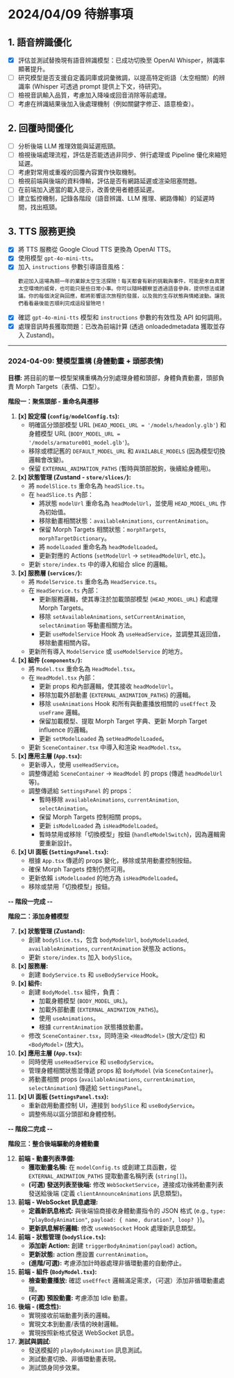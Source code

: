 # 2024/04/09 待辦事項

## 1. 語音辨識優化

- [x] 評估並測試替換現有語音辨識模型：已成功切換至 OpenAI Whisper，辨識率顯著提升。
- [ ] 研究模型是否支援自定義詞庫或詞彙微調，以提高特定術語（太空相關）的辨識率 (Whisper 可透過 prompt 提供上下文，待研究)。
- [ ] 檢視音訊輸入品質，考慮加入降噪或回音消除等前處理。
- [ ] 考慮在辨識結果後加入後處理機制（例如關鍵字修正、語意檢查）。

## 2. 回覆時間優化

- [ ] 分析後端 LLM 推理效能與延遲瓶頸。
- [ ] 檢視後端處理流程，評估是否能透過非同步、併行處理或 Pipeline 優化來縮短延遲。
- [ ] 考慮對常用或重複的回覆內容實作快取機制。
- [ ] 檢視前端與後端的資料傳輸，評估是否有網路延遲或渲染阻塞問題。
- [ ] 在前端加入適當的載入提示，改善使用者體感延遲。
- [ ] 建立監控機制，記錄各階段（語音辨識、LLM 推理、網路傳輸）的延遲時間，找出瓶頸。

## 3. TTS 服務更換

- [x] 將 TTS 服務從 Google Cloud TTS 更換為 OpenAI TTS。
- [x] 使用模型 `gpt-4o-mini-tts`。
- [x] 加入 `instructions` 參數引導語音風格：
  ```
  歡迎加入這場為期一年的業餘太空生活探險！每天都會有新的挑戰與事件，可能是來自真實太空環境的威脅，也可能只是些日常小事。你可以隨時觀察並透過語音參與，提供想法或建議。你的每個決定與回應，都將影響這次旅程的發展，以及我的生存狀態與情緒波動。讓我們看看最後能否順利完成這段冒險吧！
  ```
- [x] 確認 `gpt-4o-mini-tts` 模型和 `instructions` 參數的有效性及 API 如何調用。
- [x] 處理音訊時長獲取問題：已改為前端計算 (透過 onloadedmetadata 獲取並存入 Zustand)。

---
### 2024-04-09: 雙模型重構 (身體動畫 + 頭部表情)

**目標:** 將目前的單一模型架構重構為分別處理身體和頭部，身體負責動畫，頭部負責 Morph Targets（表情、口型）。

**階段一：聚焦頭部 - 重命名與遷移**

1.  **[x] 設定檔 (`config/modelConfig.ts`):**
    *   明確區分頭部模型 URL (`HEAD_MODEL_URL = '/models/headonly.glb'`) 和身體模型 URL (`BODY_MODEL_URL = '/models/armature001_model.glb'`)。
    *   移除或標記舊的 `DEFAULT_MODEL_URL` 和 `AVAILABLE_MODELS` (因為模型切換邏輯會改變)。
    *   保留 `EXTERNAL_ANIMATION_PATHS` (暫時與頭部脫鉤，後續給身體用)。
2.  **[x] 狀態管理 (Zustand - `store/slices/`):**
    *   將 `modelSlice.ts` 重命名為 `headSlice.ts`。
    *   在 `headSlice.ts` 內部：
        *   將狀態 `modelUrl` 重命名為 `headModelUrl`，並使用 `HEAD_MODEL_URL` 作為初始值。
        *   移除動畫相關狀態：`availableAnimations`, `currentAnimation`。
        *   保留 Morph Targets 相關狀態：`morphTargets`, `morphTargetDictionary`。
        *   將 `modelLoaded` 重命名為 `headModelLoaded`。
        *   更新對應的 Actions (`setModelUrl` -> `setHeadModelUrl`, etc.)。
    *   更新 `store/index.ts` 中的導入和組合 slice 的邏輯。
3.  **[x] 服務層 (`services/`):**
    *   將 `ModelService.ts` 重命名為 `HeadService.ts`。
    *   在 `HeadService.ts` 內部：
        *   更新服務邏輯，使其專注於加載頭部模型 (`HEAD_MODEL_URL`) 和處理 Morph Targets。
        *   移除 `setAvailableAnimations`, `setCurrentAnimation`, `selectAnimation` 等動畫相關方法。
        *   更新 `useModelService` Hook 為 `useHeadService`，並調整其返回值，移除動畫相關內容。
    *   更新所有導入 `ModelService` 或 `useModelService` 的地方。
4.  **[x] 組件 (`components/`):**
    *   將 `Model.tsx` 重命名為 `HeadModel.tsx`。
    *   在 `HeadModel.tsx` 內部：
        *   更新 props 和內部邏輯，使其接收 `headModelUrl`。
        *   移除加載外部動畫 (`EXTERNAL_ANIMATION_PATHS`) 的邏輯。
        *   移除 `useAnimations` Hook 和所有與動畫播放相關的 `useEffect` 及 `useFrame` 邏輯。
        *   保留加載模型、提取 Morph Target 字典、更新 Morph Target influence 的邏輯。
        *   更新 `setModelLoaded` 為 `setHeadModelLoaded`。
    *   更新 `SceneContainer.tsx` 中導入和渲染 `HeadModel.tsx`。
5.  **[x] 應用主層 (`App.tsx`):**
    *   更新導入，使用 `useHeadService`。
    *   調整傳遞給 `SceneContainer` -> `HeadModel` 的 props (傳遞 `headModelUrl` 等)。
    *   調整傳遞給 `SettingsPanel` 的 props：
        *   暫時移除 `availableAnimations`, `currentAnimation`, `selectAnimation`。
        *   保留 Morph Targets 控制相關 props。
        *   更新 `isModelLoaded` 為 `isHeadModelLoaded`。
        *   暫時禁用或移除「切換模型」按鈕 (`handleModelSwitch`)，因為邏輯需要重新設計。
6.  **[x] UI 面板 (`SettingsPanel.tsx`):**
    *   根據 `App.tsx` 傳遞的 props 變化，移除或禁用動畫控制按鈕。
    *   確保 Morph Targets 控制仍然可用。
    *   更新依賴 `isModelLoaded` 的地方為 `isHeadModelLoaded`。
    *   移除或禁用「切換模型」按鈕。

**-- 階段一完成 --**

**階段二：添加身體模型**

7.  **[x] 狀態管理 (Zustand):**
    *   創建 `bodySlice.ts`，包含 `bodyModelUrl`, `bodyModelLoaded`, `availableAnimations`, `currentAnimation` 狀態及 actions。
    *   更新 `store/index.ts` 加入 `bodySlice`。
8.  **[x] 服務層:**
    *   創建 `BodyService.ts` 和 `useBodyService` Hook。
9.  **[x] 組件:**
    *   創建 `BodyModel.tsx` 組件，負責：
        *   加載身體模型 (`BODY_MODEL_URL`)。
        *   加載外部動畫 (`EXTERNAL_ANIMATION_PATHS`)。
        *   使用 `useAnimations`。
        *   根據 `currentAnimation` 狀態播放動畫。
    *   修改 `SceneContainer.tsx`，同時渲染 `<HeadModel>` (放大/定位) 和 `<BodyModel>` (放大)。
10. **[x] 應用主層 (`App.tsx`):**
    *   同時使用 `useHeadService` 和 `useBodyService`。
    *   管理身體相關狀態並傳遞 props 給 `BodyModel` (via `SceneContainer`)。
    *   將動畫相關 props (`availableAnimations`, `currentAnimation`, `selectAnimation`) 傳遞給 `SettingsPanel`。
11. **[x] UI 面板 (`SettingsPanel.tsx`):**
    *   重新啟用動畫控制 UI，連接到 `bodySlice` 和 `useBodyService`。
    *   調整佈局以區分頭部和身體控制。

**-- 階段二完成 --**

**階段三：整合後端驅動的身體動畫**

12. **前端 - 動畫列表準備:**
    *   **獲取動畫名稱:** 在 `modelConfig.ts` 或創建工具函數，從 `EXTERNAL_ANIMATION_PATHS` 提取動畫名稱列表 (`string[]`)。
    *   **(可選) 發送列表至後端:** 修改 `WebSocketService`，連接成功後將動畫列表發送給後端 (定義 `clientAnnounceAnimations` 訊息類型)。
13. **前端 - WebSocket 訊息處理:**
    *   **定義新訊息格式:** 與後端協商接收身體動畫指令的 JSON 格式 (e.g., `type: "playBodyAnimation"`, `payload: { name, duration?, loop? }`)。
    *   **更新訊息解析邏輯:** 修改 `useWebSocket` Hook 處理新訊息類型。
14. **前端 - 狀態管理 (`bodySlice.ts`):**
    *   **添加新 Action:** 創建 `triggerBodyAnimation(payload)` action。
    *   **更新狀態:** action 應設置 `currentAnimation`。
    *   **(進階/可選):** 考慮添加計時器處理非循環動畫的自動停止。
15. **前端 - 組件 (`BodyModel.tsx`):**
    *   **檢查動畫播放:** 確認 `useEffect` 邏輯滿足需求，（可選）添加非循環動畫處理。
    *   **(可選) 預設動畫:** 考慮添加 Idle 動畫。
16. **後端 - (概念性):**
    *   實現接收前端動畫列表的邏輯。
    *   實現文本到動畫/表情的映射邏輯。
    *   實現按照新格式發送 WebSocket 訊息。
17. **測試與調試:**
    *   發送模擬的 `playBodyAnimation` 訊息測試。
    *   測試動畫切換、非循環動畫表現。
    *   測試頭身同步效果。